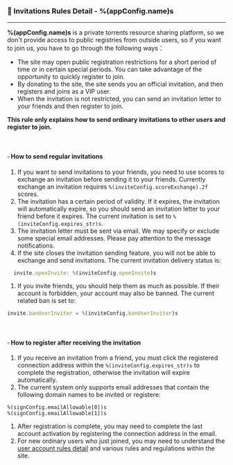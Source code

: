 ### :orange_book: Invitations Rules Detail - %(appConfig.name)s
---
**%(appConfig.name)s** is a private torrents resource sharing platform, so we don't provide access to public registries from outside users, so if you want to join us, you have to go through the following ways：
  * The site may open public registration restrictions for a short period of time or in certain special periods. You can take advantage of the opportunity to quickly register to join.
  * By donating to the site, the site sends you an official invitation, and then registers and joins as a VIP user.
  * When the invitation is not restricted, you can send an invitation letter to your friends and then register to join.

**This rule only explains how to send ordinary invitations to other users and register to join.**

&emsp;

#### :white_small_square: How to send regular invitations

1. If you want to send invitations to your friends, you need to use scores to exchange an invitation before sending it to your friends. Currently exchange an invitation requires `%(inviteConfig.scoreExchange).2f` scores.
1. The invitation has a certain period of validity. If it expires, the invitation will automatically expire, so you should send an invitation letter to your friend before it expires. The current invitation is set to `%(inviteConfig.expires_str)s`.
1. The invitation letter must be sent via email. We may specify or exclude some special email addresses. Please pay attention to the message notifications.
1. If the site closes the invitation sending feature, you will not be able to exchange and send invitations. The current invitation delivery status is:
```javascript
  invite.openInvite: %(inviteConfig.openInvite)s
```
1. If you invite friends, you should help them as much as possible. If their account is forbidden, your account may also be banned. The current related ban is set to:
```javascript
invite.banUserInviter = %(inviteConfig.banUserInviter)s
```

&emsp;

#### :white_small_square: How to register after receiving the invitation

1. If you receive an invitation from a friend, you must click the registered connection address within the `%(inviteConfig.expires_str)s` to complete the registration, otherwise the invitation will expire automatically.
1. The current system only supports email addresses that contain the following domain names to be invited or registere:
```
%(signConfig.emailAllowable[0])s
%(signConfig.emailAllowable[1])s
```
1. After registration is complete, you may need to complete the last account activation by registering the connection address in the email.
1. For new ordinary users who just joined, you may need to understand the [user account rules detail](/about/manual/userAccountRules) and various rules and regulations within the site.